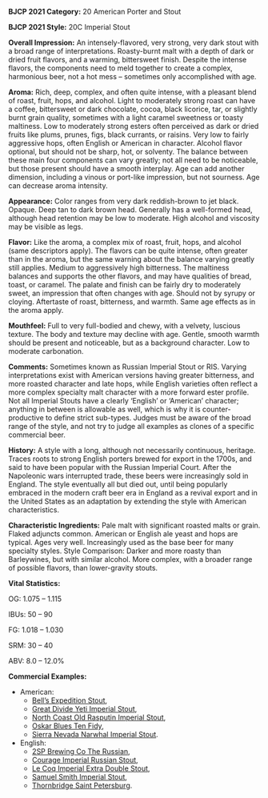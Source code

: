 <b>BJCP 2021 Category:</b> 20 American Porter and Stout

<b>BJCP 2021 Style:</b> 20C Imperial Stout

<b>Overall Impression:</b> An intensely-flavored, very strong, very
dark stout with a broad range of interpretations. Roasty-burnt
malt with a depth of dark or dried fruit flavors, and a warming,
bittersweet finish. Despite the intense flavors, the components
need to meld together to create a complex, harmonious beer,
not a hot mess – sometimes only accomplished with age.

<b>Aroma:</b> Rich, deep, complex, and often quite intense, with a
pleasant blend of roast, fruit, hops, and alcohol. Light to
moderately strong roast can have a coffee, bittersweet or dark
chocolate, cocoa, black licorice, tar, or slightly burnt grain
quality, sometimes with a light caramel sweetness or toasty
maltiness. Low to moderately strong esters often perceived as
dark or dried fruits like plums, prunes, figs, black currants, or
raisins. Very low to fairly aggressive hops, often English or
American in character. Alcohol flavor optional, but should not
be sharp, hot, or solventy. The balance between these main
four components can vary greatly; not all need to be noticeable,
but those present should have a smooth interplay. Age can add
another dimension, including a vinous or port-like impression,
but not sourness. Age can decrease aroma intensity.

<b>Appearance:</b> Color ranges from very dark reddish-brown to
jet black. Opaque. Deep tan to dark brown head. Generally has
a well-formed head, although head retention may be low to
moderate. High alcohol and viscosity may be visible as legs.

<b>Flavor:</b> Like the aroma, a complex mix of roast, fruit, hops,
and alcohol (same descriptors apply). The flavors can be quite
intense, often greater than in the aroma, but the same warning
about the balance varying greatly still applies. Medium to
aggressively high bitterness. The maltiness balances and
supports the other flavors, and may have qualities of bread,
toast, or caramel. The palate and finish can be fairly dry to
moderately sweet, an impression that often changes with age.
Should not by syrupy or cloying. Aftertaste of roast, bitterness,
and warmth. Same age effects as in the aroma apply.

<b>Mouthfeel:</b> Full to very full-bodied and chewy, with a velvety,
luscious texture. The body and texture may decline with age.
Gentle, smooth warmth should be present and noticeable, but
as a background character. Low to moderate carbonation.

<b>Comments:</b> Sometimes known as Russian Imperial Stout or
RIS. Varying interpretations exist with American versions
having greater bitterness, and more roasted character and late
hops, while English varieties often reflect a more complex
specialty malt character with a more forward ester profile. Not
all Imperial Stouts have a clearly ‘English’ or ‘American’
character; anything in between is allowable as well, which is
why it is counter-productive to define strict sub-types. Judges
must be aware of the broad range of the style, and not try to
judge all examples as clones of a specific commercial beer.

<b>History:</b> A style with a long, although not necessarily
continuous, heritage. Traces roots to strong English porters
brewed for export in the 1700s, and said to have been popular
with the Russian Imperial Court. After the Napoleonic wars
interrupted trade, these beers were increasingly sold in
England. The style eventually all but died out, until being
popularly embraced in the modern craft beer era in England as
a revival export and in the United States as an adaptation by
extending the style with American characteristics.

<b>Characteristic Ingredients:</b> Pale malt with significant
roasted malts or grain. Flaked adjuncts common. American or
English ale yeast and hops are typical. Ages very well.
Increasingly used as the base beer for many specialty styles.
Style Comparison: Darker and more roasty than
Barleywines, but with similar alcohol. More complex, with a
broader range of possible flavors, than lower-gravity stouts.

<b>Vital Statistics:</b>

OG: 1.075 – 1.115

IBUs: 50 – 90

FG: 1.018 – 1.030

SRM: 30 – 40

ABV: 8.0 – 12.0%

<b>Commercial Examples:</b>
- American:
  - [Bell’s Expedition Stout](https://untappd.com/b/bell-s-brewery-expedition-stout/17513),
  - [Great Divide Yeti Imperial Stout](https://untappd.com/b/great-divide-brewing-company-yeti/833),
  - [North Coast Old Rasputin Imperial Stout](https://untappd.com/b/north-coast-brewing-company-old-rasputin/30855),
  - [Oskar Blues Ten Fidy](https://untappd.com/b/oskar-blues-brewery-ten-fidy/4744),
  - [Sierra Nevada Narwhal Imperial Stout](https://untappd.com/b/sierra-nevada-brewing-co-narwhal/263666).
- English:
  - [2SP Brewing Co The Russian](https://untappd.com/b/2sp-brewing-company-the-russian/1183407),
  - [Courage Imperial Russian Stout](https://untappd.com/b/eagle-brewery-formerly-charles-wells-courage-russian-imperial-stout/86964),
  - [Le Coq Imperial Extra Double Stout](https://untappd.com/b/a-le-coq-imperial-extra-double-stout/2320666),
  - [Samuel Smith Imperial Stout](https://untappd.com/b/samuel-smith-imperial-stout/14),
  - [Thornbridge Saint Petersburg](https://untappd.com/b/thornbridge-brewery-saint-petersburg/11934).
